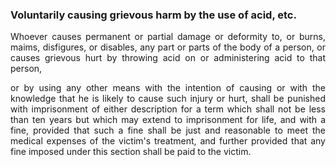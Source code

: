 ### Voluntarily causing grievous harm by the use of acid, etc.
<div style="text-align: justify">

Whoever causes permanent or partial damage or deformity to, or burns, maims, disfigures, or disables, any part or parts of the body of a person, or causes grievous hurt by throwing acid on or administering acid to that person,

</p>

or by using any other means with the intention of causing or with the knowledge that he is likely to cause such injury or hurt, shall be punished with imprisonment of either description for a term which shall not be less than ten years but which may extend to imprisonment for life, and with a fine, provided that such a fine shall be just and reasonable to meet the medical expenses of the victim's treatment, and further provided that any fine imposed under this section shall be paid to the victim.

</div>
